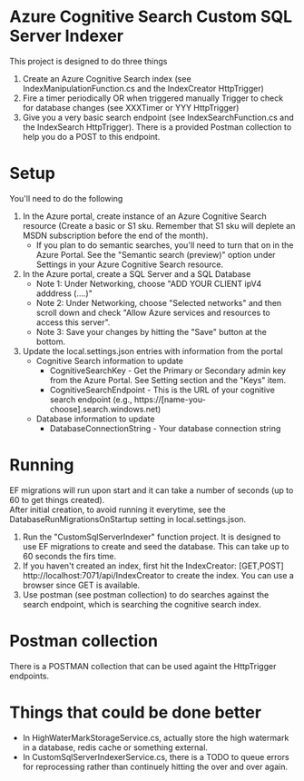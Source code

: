 # Azure Cognitive Search Custom SQL Server Indexer

This project is designed to do three things
1. Create an Azure Cognitive Search index (see IndexManipulationFunction.cs and the IndexCreator HttpTrigger)
2. Fire a timer periodically OR when triggered manually Trigger to check for database changes (see XXXTimer or YYY HttpTrigger)
3. Give you a very basic search endpoint (see IndexSearchFunction.cs and the IndexSearch HttpTrigger).  There is a provided Postman collection to help you do a POST to this endpoint.

# Setup
You'll need to do the following
1. In the Azure portal, create instance of an Azure Cognitive Search resource (Create a basic or S1 sku.  Remember that S1 sku will deplete an MSDN subscription before the end of the month).
   - If you plan to do semantic searches, you'll need to turn that on in the Azure Portal.  See the "Semantic search (preview)" option under Settings in your Azure Cognitive Search resource.
2. In the Azure portal, create a SQL Server and a SQL Database 
   - Note 1: Under Networking, choose "ADD YOUR CLIENT ipV4 adddress (....)" 
   - Note 2: Under Networking, choose "Selected networks" and then scroll down and check "Allow Azure services and resources to access this server".  
   - Note 3: Save your changes by hitting the "Save" button at the bottom.  
3. Update the local.settings.json entries with information from the portal
   - Cognitive Search information to update
      - CognitiveSearchKey - Get the Primary or Secondary admin key from the Azure Portal.  See Setting section and the "Keys" item.
      - CognitiveSearchEndpoint - This is the URL of your cognitive search endpoint (e.g., https://[name-you-choose].search.windows.net)
   - Database information to update
      - DatabaseConnectionString - Your database connection string

# Running
EF migrations will run upon start and it can take a number of seconds (up to 60 to get things created).  
After initial creation, to avoid running it everytime, see the DatabaseRunMigrationsOnStartup setting in local.settings.json.

1. Run the "CustomSqlServerIndexer" function project.   It is designed to use EF migrations to create and seed the database.  This can take up to 60 seconds the firs time.
2. If you haven't created an index, first hit the  IndexCreator: [GET,POST] http://localhost:7071/api/IndexCreator to create the index.  You can use a browser since GET is available.
3. Use postman (see postman collection) to do searches against the search endpoint, which is searching the cognitive search index.

# Postman collection
There is a POSTMAN collection that can be used againt the HttpTrigger endpoints.

# Things that could be done better
- In HighWaterMarkStorageService.cs, actually store the high watermark in a database, redis cache or something external.
- In CustomSqlServerIndexerService.cs, there is a TODO to queue errors for reprocessing rather than continuely hitting the over and over again.  